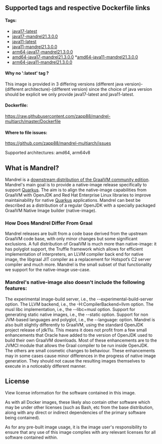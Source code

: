 ## Supported tags and respective Dockerfile links

#### Tags:

- [java17-latest](https://hub.docker.com/layers/zapp88/mandrel-multiarch/java17-latest/images/sha256-5d0c3713572ef43471abadf90a494a4ae2706827563a55a0b5ed617ff05ad1eb?context=explore)
- [java17-mandrel21.3.0.0](https://hub.docker.com/layers/zapp88/mandrel-multiarch/java17-mandrel21.3.0.0/images/sha256-5d0c3713572ef43471abadf90a494a4ae2706827563a55a0b5ed617ff05ad1eb?context=explore)
- [java11-latest](https://hub.docker.com/layers/zapp88/mandrel-multiarch/java11-latest/images/sha256-74dea283e0a0be0fe264fd21c6469458c8cb957a8baff95555eb0307afcac83c?context=explore)
- [java11-mandrel21.3.0.0](https://hub.docker.com/layers/zapp88/mandrel-multiarch/java11-mandrel21.3.0.0/images/sha256-74dea283e0a0be0fe264fd21c6469458c8cb957a8baff95555eb0307afcac83c?context=explore)
- [arm64-java17-mandrel21.3.0.0](https://hub.docker.com/layers/zapp88/mandrel-multiarch/arm64-java17-mandrel21.3.0.0/images/sha256-425d897f24961fc7deaf10294dad0369a9d4754e83c761bbc11852f152a423e8?context=explore)
- [amd64-java17-mandrel21.3.0.0](https://hub.docker.com/layers/zapp88/mandrel-multiarch/amd64-java17-mandrel21.3.0.0/images/sha256-5d0c3713572ef43471abadf90a494a4ae2706827563a55a0b5ed617ff05ad1eb?context=explore) \*[amd64-java11-mandrel21.3.0.0](https://hub.docker.com/layers/zapp88/mandrel-multiarch/amd64-java11-mandrel21.3.0.0/images/sha256-74dea283e0a0be0fe264fd21c6469458c8cb957a8baff95555eb0307afcac83c?context=explore)
- [arm64-java11-mandrel21.3.0.0](https://hub.docker.com/layers/zapp88/mandrel-multiarch/arm64-java11-mandrel21.3.0.0/images/sha256-594c8cf05e7a3f836779dba827a30f6fc96365e5b3587bf91a697468b004b74f?context=explore)

#### Why no ':latest' tag ?

This image is provided in 3 differing versions
(different java version)-(different architecture)-(different version) since the choice of java version should be explicit we only provide java17-latest and java11-latest.

#### Dockerfile:

https://raw.githubusercontent.com/zapp88/mandrel-multiarch/master/Dockerfile

#### Where to file issues:

https://github.com/zapp88/mandrel-multiarch/issues

Supported architectures: amd64, arm64v8

## What is Mandrel?

Mandrel is a [downstream distribution of the GraalVM community edition](https://developers.redhat.com/blog/2020/06/05/mandrel-a-community-distribution-of-graalvm-for-the-red-hat-build-of-quarkus/). Mandrel's main goal is to provide a native-image release specifically to support [Quarkus](https://quarkus.io). The aim is to align the native-image capabilities from GraalVM with OpenJDK and Red Hat Enterprise Linux libraries to improve maintainability for native [Quarkus](https://quarkus.io) applications. Mandrel can best be described as a distribution of a regular OpenJDK with a specially packaged GraalVM Native Image builder (native-image).

### How Does Mandrel Differ From Graal

Mandrel releases are built from a code base derived from the upstream GraalVM code base, with only minor changes but some significant exclusions. A full distribution of GraalVM is much more than native-image: it has polyglot support, the Truffle framework which allows for efficient implementation of interpreters, an LLVM compiler back end for native image, the libgraal JIT compiler as a replacement for Hotspot’s C2 server compiler and much more. Mandrel is the small subset of that functionality we support for the native-image use-case.

### Mandrel's native-image also doesn't include the following features:

The experimental image-build server, i.e., the --experimental-build-server option.
The LLVM backend, i.e., the -H:CompilerBackend=llvm option.
The musl libc implementation, i.e., the --libc=musl option.
Support for generating static native images, i.e., the --static option.
Support for non JVM-based languages and polyglot, i.e., the --language:<languageId> option.
Mandrel is also built slightly differently to GraalVM, using the standard OpenJDK project release of jdk11u. This means it does not profit from a few small enhancements that Oracle have added to the version of OpenJDK used to build their own GraalVM downloads. Most of these enhancements are to the JVMCI module that allows the Graal compiler to be run inside OpenJDK. The others are small cosmetic changes to behaviour. These enhancements may in some cases cause minor differences in the progress of native image generation. They should not cause the resulting images themselves to execute in a noticeably different manner.

## License

View license information for the software contained in this image.

As with all Docker images, these likely also contain other software which may be under other licenses (such as Bash, etc from the base distribution, along with any direct or indirect dependencies of the primary software being contained).

As for any pre-built image usage, it is the image user's responsibility to ensure that any use of this image complies with any relevant licenses for all software contained within.
